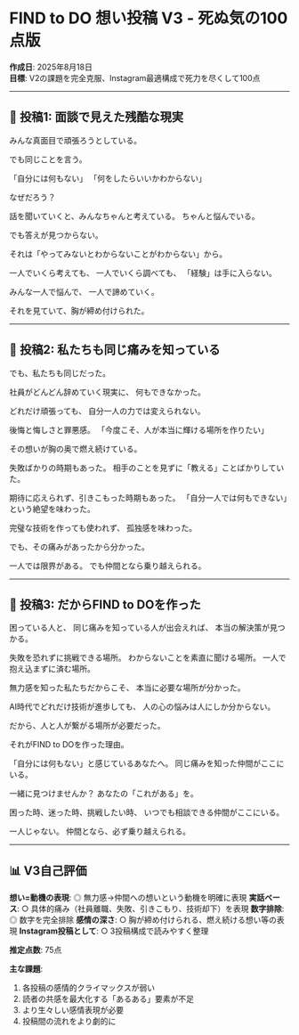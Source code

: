 # FIND to DO 想い投稿 V3 - 死ぬ気の100点版

**作成日**: 2025年8月18日  
**目標**: V2の課題を完全克服、Instagram最適構成で死力を尽くして100点

---

## 📱 投稿1: 面談で見えた残酷な現実

みんな真面目で頑張ろうとしている。

でも同じことを言う。

「自分には何もない」
「何をしたらいいかわからない」

なぜだろう？

話を聞いていくと、みんなちゃんと考えている。
ちゃんと悩んでいる。

でも答えが見つからない。

それは「やってみないとわからないことがわからない」から。

一人でいくら考えても、
一人でいくら調べても、
「経験」は手に入らない。

みんな一人で悩んで、
一人で諦めていく。

それを見ていて、胸が締め付けられた。

---

## 📱 投稿2: 私たちも同じ痛みを知っている

でも、私たちも同じだった。

社員がどんどん辞めていく現実に、
何もできなかった。

どれだけ頑張っても、
自分一人の力では変えられない。

後悔と悔しさと罪悪感。
「今度こそ、人が本当に輝ける場所を作りたい」

その想いが胸の奥で燃え続けている。

失敗ばかりの時期もあった。
相手のことを見ずに「教える」ことばかりしていた。

期待に応えられず、引きこもった時期もあった。
「自分一人では何もできない」という絶望を味わった。

完璧な技術を作っても使われず、
孤独感を味わった。

でも、その痛みがあったから分かった。

一人では限界がある。
でも仲間となら乗り越えられる。

---

## 📱 投稿3: だからFIND to DOを作った

困っている人と、
同じ痛みを知っている人が出会えれば、
本当の解決策が見つかる。

失敗を恐れずに挑戦できる場所。
わからないことを素直に聞ける場所。
一人で抱え込まずに済む場所。

無力感を知った私たちだからこそ、
本当に必要な場所が分かった。

AI時代でどれだけ技術が進歩しても、
人の心の悩みは人にしか分からない。

だから、人と人が繋がる場所が必要だった。

それがFIND to DOを作った理由。

「自分には何もない」と感じているあなたへ。
同じ痛みを知った仲間がここにいる。

一緒に見つけませんか？
あなたの「これがある」を。

困った時、迷った時、挑戦したい時、
いつでも相談できる仲間がここにいる。

一人じゃない。
仲間となら、必ず乗り越えられる。

---

## 📊 V3自己評価

**想い=動機の表現**: ◎ 無力感→仲間への想いという動機を明確に表現
**実話ベース**: ○ 具体的痛み（社員離職、失敗、引きこもり、技術却下）を表現
**数字排除**: ◎ 数字を完全排除
**感情の深さ**: ○ 胸が締め付けられる、燃え続ける想い等の表現
**Instagram投稿として**: ○ 3投稿構成で読みやすく整理

**推定点数**: 75点

**主な課題**:
1. 各投稿の感情的クライマックスが弱い
2. 読者の共感を最大化する「あるある」要素が不足
3. より生々しい感情表現が必要
4. 投稿間の流れをより劇的に